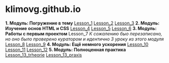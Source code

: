
# klimovg.github.io
**1. Модуль: Погружение в тему**
    [Lesson_1](https://xd.adobe.com/view/9b43cec2-68d2-4246-8344-07d146792ec9/screen/08e0804d-e23f-4697-afc1-878e8b0c9131/-/) 
    [Lesson_2](https://github.com/KlimovG/klimovg.github.io/tree/master/m1/l2)
    [Lesson_3](https://github.com/KlimovG/klimovg.github.io/tree/master/m1/l3)
**2. Модуль: Изучение основ HTML и CSS**
    [Lesson_4](klimovg.github.io/m2/l1/)
    [Lesson_5](klimovg.github.io/m2/l2/)
    [Lesson_6](klimovg.github.io/m2/l3/)
**3. Модуль: Работы с первым проектом**
    Lesson_7  *К сожалению быо перезаписано, но оно было проверено куратором и идентично 3 уроку из этого модуля*
    [Lesson_8](klimovg.github.io/m3/l2/)
    [Lesson_9](klimovg.github.io/m3/l3/) 
**4. Модуль: Ещё немного ускорения**
    [Lesson_10](klimovg.github.io/m4/l1/)
    [Lesson_11](https://github.com/KlimovG/klimovg.github.io/tree/master/m4/l2)
    [Lesson_12](klimovg.github.io)
**5. Модуль: Полноценная практика** 
    [Lesson_13_trheorie](https://github.com/KlimovG/klimovg.github.io/tree/master/m5/l1/theorie)
    [Lesson_13_praxis](https://github.com/KlimovG/klimovg.github.io/tree/master/m5/l1/praxis)
